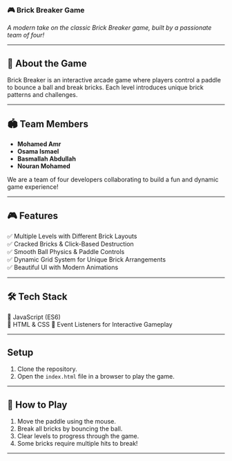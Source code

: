 ### 🎮 **Brick Breaker Game**
 *A modern take on the classic Brick Breaker game, built by a passionate team of four!*

---

## 📌 **About the Game**
Brick Breaker is an interactive arcade game where players control a paddle to bounce a ball and break bricks. Each level introduces unique brick patterns and challenges.

---

## 🏟️ **Team Members**
- **Mohamed Amr** 
- **Osama Ismael** 
- **Basmallah Abdullah** 
- **Nouran Mohamed** 

We are a team of four developers collaborating to build a fun and dynamic game experience! 

---

## 🎮 **Features**
✅ Multiple Levels with Different Brick Layouts  
✅ Cracked Bricks & Click-Based Destruction  
✅ Smooth Ball Physics & Paddle Controls  
✅ Dynamic Grid System for Unique Brick Arrangements  
✅ Beautiful UI with Modern Animations  

---

## 🛠️ **Tech Stack**
🔹 JavaScript (ES6)  
🔹 HTML & CSS
🔹 Event Listeners for Interactive Gameplay  

---

## Setup

1. Clone the repository.
2. Open the `index.html` file in a browser to play the game.

---

## 🚀 **How to Play**
1. Move the paddle using the mouse.  
2. Break all bricks by bouncing the ball.  
3. Clear levels to progress through the game.  
4. Some bricks require multiple hits to break!  

---
